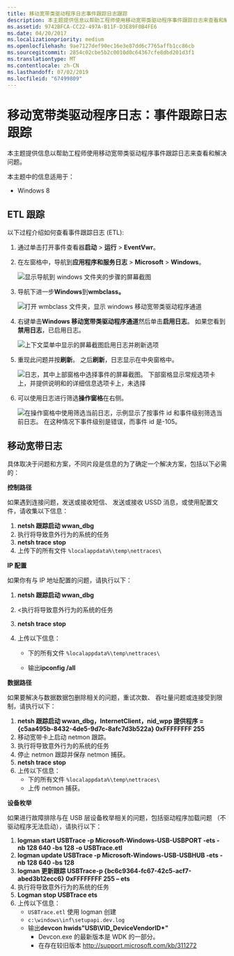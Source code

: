 ```yaml
---
title: 移动宽带类驱动程序日志事件跟踪日志跟踪
description: 本主题提供信息以帮助工程师使用移动宽带类驱动程序事件跟踪日志来查看和解决问题。
ms.assetid: 9742BFCA-CC22-497A-B11F-D3E89F0B4FE6
ms.date: 04/20/2017
ms.localizationpriority: medium
ms.openlocfilehash: 9ae7127def90ec16e3e87dd6c7765affb1cc86cb
ms.sourcegitcommit: 2854c02cbe5b2c0010d0c64367cfe8dbd201d3f1
ms.translationtype: MT
ms.contentlocale: zh-CN
ms.lasthandoff: 07/02/2019
ms.locfileid: "67499809"
---
```

# <a name="mobile-broadband-class-driver-logs-event-trace-log-tracing"></a>移动宽带类驱动程序日志：事件跟踪日志跟踪


本主题提供信息以帮助工程师使用移动宽带类驱动程序事件跟踪日志来查看和解决问题。

本主题中的信息适用于：

-   Windows 8

## <a name="etl-tracing"></a>ETL 跟踪


以下过程介绍如何查看事件跟踪日志 (ETL):

1.  通过单击打开事件查看器**启动** &gt; **运行** &gt; **EventVwr**。
2.  在左窗格中，导航到**应用程序和服务日志** &gt; **Microsoft** &gt; **Windows**。

    ![显示导航到 windows 文件夹的步骤的屏幕截图](images/mbcdlogs1.png)

3.  导航下进一步**Windows**到**wmbclass。**

    ![打开 wmbclass 文件夹，显示 windows 移动宽带类驱动程序通道](images/mbcdlogs2.png)

4.  右键单击**Windows 移动宽带类驱动程序通道**然后单击**启用日志**。 如果您看到**禁用日志**，已启用日志。

    ![上下文菜单中显示的屏幕截图启用日志并刷新选项](images/mbcdlogs3.png)

5.  重现此问题并按**刷新**。 之后**刷新**，日志显示在中央窗格中。

    ![日志，其中上部窗格中选择事件的屏幕截图。 下部窗格显示常规选项卡上，并提供说明和的详细信息选项卡上，未选择](images/mbcdlogs4.png)

6.  可以使用日志进行筛选**操作窗格**在右侧。

    ![在操作窗格中使用筛选当前日志，示例显示了按事件 id 和事件级别筛选当前日志。 在这种情况下事件级别是错误，而事件 id 是-105。](images/mbcdlogs5.png)

## <a name="mobile-broadband-logs"></a>移动宽带日志


具体取决于问题和方案，不同片段是信息的为了确定一个解决方案，包括以下必需的：

**控制路径**

如果遇到连接问题，发送或接收短信、 发送或接收 USSD 消息，或使用配置文件，请收集以下信息：

1.  **netsh 跟踪启动 wwan\_dbg**
2.  执行将导致意外行为的系统的任务
3.  **netsh trace stop**
4.  上传下的所有文件 `%localappdata%\temp\nettraces\`

**IP 配置**

如果你有与 IP 地址配置的问题，请执行以下：

1. **netsh 跟踪启动 wwan\_dbg**
2. &lt;执行将导致意外行为的系统的任务
3. **netsh trace stop**
4. 上传以下信息：

    - 下的所有文件 `%localappdata%\temp\nettraces\`

    - 输出**ipconfig /all**

**数据路径**

如果要解决与数据数据包删除相关的问题，重试次数、 吞吐量问题或连接受到限制，请执行以下：

1.  **netsh 跟踪启动 wwan\_dbg，InternetClient，nid\_wpp 提供程序 = {c5aa495b-8432-4de5-9d7c-8afc7d3b522a} 0xFFFFFFFF 255**
2.  移动宽带卡上启动 netmon 跟踪。
3.  执行将导致意外行为的系统的任务
4.  停止 netmon 跟踪并保存 netmon 捕获。
5.  **netsh trace stop**
6.  上传以下信息：
    -   下的所有文件 `%localappdata%\temp\nettraces\`
    -   上传 netmon 捕获。

**设备枚举**

如果进行故障排除与在 USB 层设备枚举相关的问题，包括驱动程序加载问题 （不驱动程序无法启动），请执行以下：

1.  **logman start USBTrace -p Microsoft-Windows-USB-USBPORT -ets -nb 128 640 -bs 128 -o USBTrace.etl**
2.  **logman update USBTrace -p Microsoft-Windows-USB-USBHUB -ets -nb 128 640 -bs 128**
3.  **logman 更新跟踪 USBTrace-p {bc6c9364-fc67-42c5-acf7-abed3b12ecc6} 0xFFFFFFFF 255 – ets**
4.  执行将导致意外行为的系统的任务
5.  **Logman stop USBTrace ets**
6.  上传以下信息：
    -   `USBTrace.etl` 使用 logman 创建
    -   `c:\windows\inf\setupapi.dev.log`
    -   输出**devcon hwids"USB\\VID\_DeviceVendorID\*"**
        -   Devcon.exe 的最新版本是 WDK 的一部分。
        -   在存在较旧版本 http://support.microsoft.com/kb/311272

 

 





